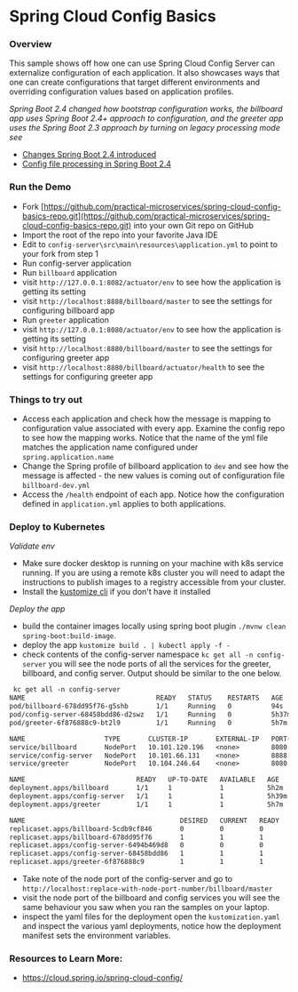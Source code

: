 # Spring Cloud Config Basics

### Overview

This sample shows off how one can use Spring Cloud Config Server can externalize configuration of each application. 
It also showcases ways that one can create configurations that target different environments and overriding 
configuration values based on application profiles. 

*Spring Boot 2.4 changed how bootstrap configuration works, the billboard app uses Spring Boot 2.4+ approach to
configuration, and the greeter app uses the Spring Boot 2.3 approach by turning on legacy processing mode see*
* [Changes Spring Boot 2.4 introduced](https://www.youtube.com/watch?v=lgyO9C9zdrg&t=1489s)
* [Config file processing in Spring Boot 2.4](https://spring.io/blog/2020/08/14/config-file-processing-in-spring-boot-2-4)

### Run the Demo

* Fork [https://github.com/practical-microservices/spring-cloud-config-basics-repo.git](https://github.com/practical-microservices/spring-cloud-config-basics-repo.git) into your own Git repo on GitHub
* Import the root of the repo into your favorite Java IDE
* Edit to `config-server\src\main\resources\application.yml` to point to your fork from step 1
* Run config-server application
* Run `billboard` application
* visit `http://127.0.0.1:8082/actuator/env` to see how the application is getting its setting
* visit `http://localhost:8888/billboard/master` to see the settings for configuring billboard app
* Run `greeter` application
* visit `http://127.0.0.1:8080/actuator/env` to see how the application is getting its setting
* visit `http://localhost:8880/billboard/master` to see the settings for configuring greeter app
* visit `http://localhost:8880/billboard/actuator/health` to see the settings for configuring greeter app

### Things to try out 
* Access each application and check how the message is mapping to configuration value associated with every app. Examine the config repo to see how the mapping works. Notice that the name of the yml file matches the application name configured under `spring.application.name`
* Change the Spring profile of billboard application to `dev` and see how the message is affected - the new values is coming out of configuration file `billboard-dev.yml`
* Access the `/health` endpoint of each app. Notice how the configuration defined in `application.yml` applies to both applications.

### Deploy to Kubernetes

*Validate env* 
* Make sure docker desktop is running on your machine with k8s service running. If you are using a remote k8s cluster
   you will need to adapt the instructions to publish images to a registry accessible from your cluster. 
* Install the [kustomize cli](https://kustomize.io/) if you don't have it installed

*Deploy the app*
* build the container images locally using spring boot plugin `./mvnw clean spring-boot:build-image`.
* deploy the app `kustomize build . | kubectl apply -f -`
* check contents of the config-server namespace `kc get all -n config-server` you will see the node ports of all the 
  services for the greeter, billboard, and config server. Output should be similar to the one below.
  
```txt
 kc get all -n config-server
NAME                                 READY   STATUS    RESTARTS   AGE
pod/billboard-678dd95f76-g5shb       1/1     Running   0          94s
pod/config-server-68458bdd86-d2swz   1/1     Running   0          5h37m
pod/greeter-6f876888c9-bt2l9         1/1     Running   0          5h7m

NAME                    TYPE       CLUSTER-IP       EXTERNAL-IP   PORT(S)          AGE
service/billboard       NodePort   10.101.120.196   <none>        8080:30542/TCP   5h2m
service/config-server   NodePort   10.101.66.131    <none>        8888:30055/TCP   5h39m
service/greeter         NodePort   10.104.246.64    <none>        8080:31709/TCP   5h17m

NAME                            READY   UP-TO-DATE   AVAILABLE   AGE
deployment.apps/billboard       1/1     1            1           5h2m
deployment.apps/config-server   1/1     1            1           5h39m
deployment.apps/greeter         1/1     1            1           5h7m

NAME                                       DESIRED   CURRENT   READY   AGE
replicaset.apps/billboard-5cdb9cf846       0         0         0       5h2m
replicaset.apps/billboard-678dd95f76       1         1         1       94s
replicaset.apps/config-server-6494b469d8   0         0         0       5h39m
replicaset.apps/config-server-68458bdd86   1         1         1       5h37m
replicaset.apps/greeter-6f876888c9         1         1         1       5h7m

```
* Take note of the node port of the config-server and go to `http://localhost:replace-with-node-port-number/billboard/master`
* visit the node port of the billboard and config services you will see the same behaviour you saw when you ran the samples
  on your laptop.
* inspect the yaml files for the deployment open the `kustomization.yaml` and inspect the various yaml deployments, 
  notice how the deployment manifest sets the environment variables. 
  
### Resources to Learn More:
* https://cloud.spring.io/spring-cloud-config/